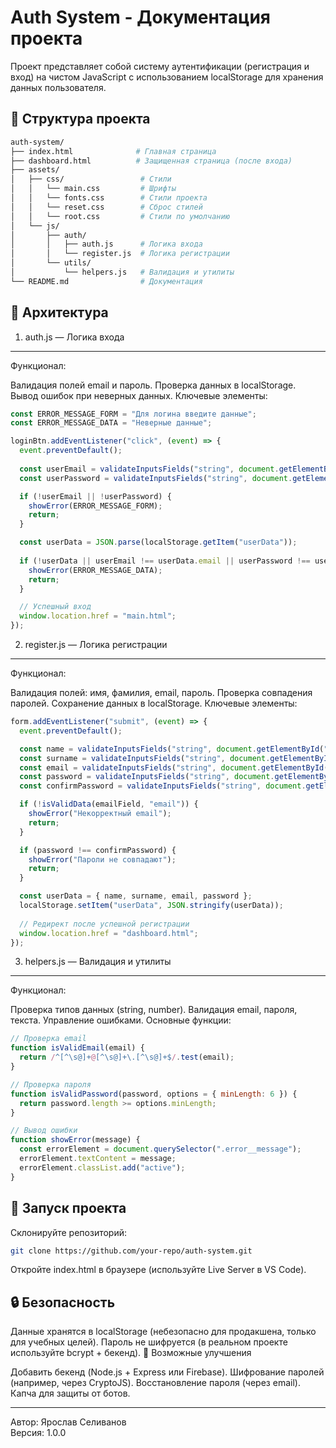 # Auth System - Документация проекта
Проект представляет собой систему аутентификации (регистрация и вход) на чистом JavaScript с использованием localStorage для хранения данных пользователя.

## 📂 Структура проекта

```bash
auth-system/
├── index.html              # Главная страница
├── dashboard.html          # Защищенная страница (после входа)
├── assets/
│   ├── css/                 # Стили
│   │   └── main.css         # Шрифты
│   │   └── fonts.css        # Стили проекта
│   │   └── reset.css        # Сброс стилей
│   │   └── root.css         # Стили по умолчанию
│   └── js/
│       ├── auth/
│       │   ├── auth.js      # Логика входа
│       │   └── register.js  # Логика регистрации
│       └── utils/
│           └── helpers.js   # Валидация и утилиты
└── README.md                # Документация
```
## 🔧 Архитектура
1. auth.js — Логика входа <br>
___
Функционал:

Валидация полей email и пароль.
Проверка данных в localStorage.
Вывод ошибок при неверных данных.
Ключевые элементы:

```javascript
const ERROR_MESSAGE_FORM = "Для логина введите данные";
const ERROR_MESSAGE_DATA = "Неверные данные";

loginBtn.addEventListener("click", (event) => {
  event.preventDefault();
  
  const userEmail = validateInputsFields("string", document.getElementById("email"));
  const userPassword = validateInputsFields("string", document.getElementById("password"));

  if (!userEmail || !userPassword) {
    showError(ERROR_MESSAGE_FORM);
    return;
  }

  const userData = JSON.parse(localStorage.getItem("userData"));
  
  if (!userData || userEmail !== userData.email || userPassword !== userData.password) {
    showError(ERROR_MESSAGE_DATA);
    return;
  }

  // Успешный вход
  window.location.href = "main.html";
});
```
2. register.js — Логика регистрации <br>
___

Функционал:

Валидация полей: имя, фамилия, email, пароль.
Проверка совпадения паролей.
Сохранение данных в localStorage.
Ключевые элементы:

```javascript
form.addEventListener("submit", (event) => {
  event.preventDefault();

  const name = validateInputsFields("string", document.getElementById("name"));
  const surname = validateInputsFields("string", document.getElementById("surname"));
  const email = validateInputsFields("string", document.getElementById("email"));
  const password = validateInputsFields("string", document.getElementById("password1"));
  const confirmPassword = validateInputsFields("string", document.getElementById("password2"));

  if (!isValidData(emailField, "email")) {
    showError("Некорректный email");
    return;
  }

  if (password !== confirmPassword) {
    showError("Пароли не совпадают");
    return;
  }

  const userData = { name, surname, email, password };
  localStorage.setItem("userData", JSON.stringify(userData));
  
  // Редирект после успешной регистрации
  window.location.href = "dashboard.html";
});
```
3. helpers.js — Валидация и утилиты <br>
___

Функционал:

Проверка типов данных (string, number).
Валидация email, пароля, текста.
Управление ошибками.
Основные функции:

```javascript
// Проверка email
function isValidEmail(email) {
  return /^[^\s@]+@[^\s@]+\.[^\s@]+$/.test(email);
}

// Проверка пароля
function isValidPassword(password, options = { minLength: 6 }) {
  return password.length >= options.minLength;
}

// Вывод ошибки
function showError(message) {
  const errorElement = document.querySelector(".error__message");
  errorElement.textContent = message;
  errorElement.classList.add("active");
}
```

## 🚀 Запуск проекта

Склонируйте репозиторий:
```bash
git clone https://github.com/your-repo/auth-system.git
```
Откройте index.html в браузере (используйте Live Server в VS Code). <br>

## 🔒 Безопасность

Данные хранятся в localStorage (небезопасно для продакшена, только для учебных целей).
Пароль не шифруется (в реальном проекте используйте bcrypt + бекенд).
📌 Возможные улучшения

Добавить бекенд (Node.js + Express или Firebase).
Шифрование паролей (например, через CryptoJS).
Восстановление пароля (через email).
Капча для защиты от ботов.

___
Автор: Ярослав Селиванов <br>
Версия: 1.0.0

